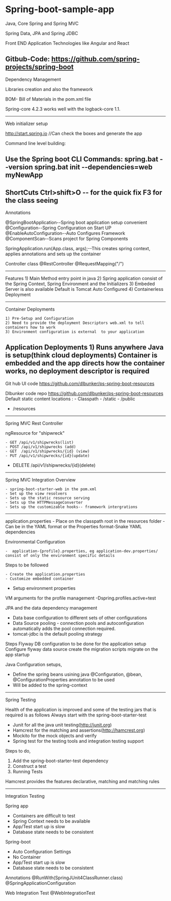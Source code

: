 # Spring-boot-sample-app

Java, Core Spring and Spring MVC

Spring Data, JPA and Spring JDBC

Front END Application Technologies like Angular and React

Gitbub-Code:
https://github.com/spring-projects/spring-boot
--------------------------------------------------------

Dependency Management

Libraries creation and also the framework

BOM- Bill of Materials in the pom.xml file

Spring-core 4.2.3 works well with the logback-core  1.1.

---------------------------------------------------------
Web initializer setup

http://start.spring.io //Can check the boxes and generate the app

Command line level building:

Use the Spring boot CLI
Commands:
spring.bat --version
spring.bat init --dependencies=web myNewApp
-----------------------------------------------------------------
ShortCuts
Ctrl>shift>O -- for the quick fix
F3 for the class seeing
----------------------------------------------------------------
Annotations

@SpringBootApplication--Spring boot application setup convenient
@Configuration--Spring Configuration on Start UP
@EnableAutoConfiguration--Auto Configures Framework
@ComponentScan--Scans project for Spring Components

SpringApplication.run(App.class, args);--This creates spring context, applies annotations and sets up the container

Controller class
@RestController
@RequestMapping("/")

-----------------------------------------------------------
Features
	1) Main Method entry point in java
	2) Spring application consist of the Spring Context, Spring Environment and the Initializers
	3) Embeded Server is also available Default is Tomcat Auto Configured 
 4) Containerless Deployment
 
 --------------------------------------------------------
 Container Deployments

	1) Pre-Setup and Configuration
	2) Need to provide the deployment Descriptors web.xml to tell containers how to work
	3) Environment configuration is external  to your application

Application Deployments
	1) Runs anywhere Java is setup(think cloud deployments)
Container is embedded and the app directs how the container works, no deployment descriptor is required
---------------------------------------------------------

Git hub UI code
https://github.com/dlbunker/ps-spring-boot-resources

Dlbunker code repo
https://github.com/dlbunker/ps-spring-boot-resources
Default static content locations :
	- Classpath
	- /static
	- /public
 - /resources
 ---------------------------------------------------------
 Spring MVC Rest Controller

ngResource for "shipwreck"

	- GET /api/v1/shipwrecks(list)
	- POST /api/v1/shipwrecks (add)
	- GET  /api/v1/shipwrecks/{id} (view)
	- PUT /api/v1/shipwrecks/{id}(update)
 - DELETE /api/v1/shipwrecks/{id}(delete)
 
 -----------------------------------------------------------
 Spring MVC Integration Overview

	- spring-boot-starter-web in the pom.xml
	- Set up the view resolvers
	- Sets up the static resource serving
	- Sets up the HTTPMessageConverter
	- Sets up the customizable hooks-- framework intergrations

------------------------------------------------------------
application.properties
	- Place on the classpath root  in the resources folder
	- Can be in the YAML format or the Properties format-Snake YAML dependencies

Environmental Configuration
 
	-  application-{profile}.properties, eg application-dev.properties/ consist of only the environment specific details


Steps to be followed

	- Create the application.properties
	- Customize embedded container
 - Setup environment properties

VM arguments for the profile management
-Dspring.profiles.active=test

JPA and the data dependency management

- Data base configuration to different sets of other configurations
- Data Source pooling - connection pools and autoconfiguration automatically adds the pool connection required.
- tomcat-jdbc is the default pooling strategy

Steps
Flyway DB configuration to be done for the application setup
Configure flyway data source
create the migration scripts
migrate on the app startup

Java Configuration setups,
- Define the spring beans usining java
 @Configuration, @bean, @ConfigurationProperties annotation to be used
- Will be added to the spring-context

----------------------------------------------------------------------------------------

Spring Testing

Health of the application is improved and some of the testing jars that is required is as follows
Always start with the spring-boot-starter-test
- Junit for all the java unit testing(http://junit.org)
- Hamcrest for the matching and assertions(http://hamcrest.org)
- Mockito for the mock objects and verify
- Spring test for the testing tools and integration testing support

Steps to do,
1) Add the spring-boot-starter-test dependency
2) Construct a test
3) Running Tests

Hamcrest provides the features declarative, matching and matching rules

----------------------------------------------------------------------------------------

Integration Testing

Spring app
- Containers are difficult to test
- Spring Context needs to be available
- App/Test start up is slow
- Database state needs to be consistent

Spring-boot

- Auto Configuration Settings
- No Container
- App/Test start up is slow
- Database state needs to be consistent

Annotations
@RunWith(SpringJUnit4ClassRunner.class)
@SpringApplicationConfiguration

Web Integration Test 
@WebIntegrationTest


